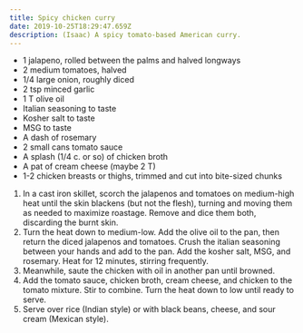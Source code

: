 ```yaml
---
title: Spicy chicken curry
date: 2019-10-25T18:29:47.659Z
description: (Isaac) A spicy tomato-based American curry.
---
```

* 1 jalapeno, rolled between the palms and halved longways
* 2 medium tomatoes, halved
* 1/4 large onion, roughly diced
* 2 tsp minced garlic
* 1 T olive oil
* Italian seasoning to taste
* Kosher salt to taste
* MSG to taste
* A dash of rosemary
* 2 small cans tomato sauce
* A splash (1/4 c. or so) of chicken broth
* A pat of cream cheese (maybe 2 T)
* 1-2 chicken breasts or thighs, trimmed and cut into bite-sized chunks

1. In a cast iron skillet, scorch the jalapenos and tomatoes on medium-high heat until the skin blackens (but not the flesh), turning and moving them as needed to maximize roastage. Remove and dice them both, discarding the burnt skin.
2. Turn the heat down to medium-low. Add the olive oil to the pan, then return the diced jalapenos and tomatoes. Crush the italian seasoning between your hands and add to the pan. Add the kosher salt, MSG, and rosemary. Heat for 12 minutes, stirring frequently.
3. Meanwhile, saute the chicken with oil in another pan until browned.
4. Add the tomato sauce, chicken broth, cream cheese, and chicken to the tomato mixture. Stir to combine. Turn the heat down to low until ready to serve.
5. Serve over rice (Indian style) or with black beans, cheese, and sour cream (Mexican style).
